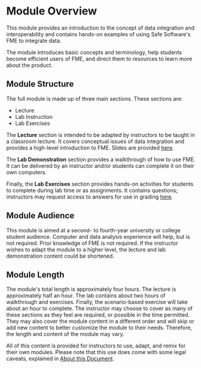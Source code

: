 # Module Overview

This module provides an introduction to the concept of data integration and interoperability and contains hands-on examples of using Safe Software's FME to integrate data.

The module introduces basic concepts and terminology, help students become efficient users of FME, and direct them to resources to learn more about the product.

## Module Structure

The full module is made up of three main sections. These sections are:

- Lecture
- Lab Instruction
- Lab Exercises

The **Lecture** section is intended to be adapted by instructors to be taught in a classroom lecture. It covers conceptual issues of data integration and provides a high-level introduction to FME. Slides are provided [here](../fme-desktop-data-integration-slides.zip).

The **Lab Demonstration** section provides a walkthrough of how to use FME. It can be delivered by an instructor and/or students can complete it on their own computers.

Finally, the **Lab Exercises** section provides hands-on activities for students to complete during lab time or as assignments. It contains questions; instructors may request access to answers for use in grading [here](https://goo.gl/forms/jWeso3OY6RVe6PJG3).

## Module Audience

This module is aimed at a second- to fourth-year university or college student audience. Computer and data analysis experience will help, but is not required. Prior knowledge of FME is not required. If the instructor wishes to adapt the module to a higher level, the lecture and lab demonstration content could be shortened.

## Module Length

The module's total length is approximately four hours. The lecture is approximately half an hour. The lab contains about two hours of walkthrough and exercises. Finally, the scenario-based exercise will take about an hour to complete. The instructor may choose to cover as many of these sections as they feel are required, or possible in the time permitted. They may also cover the module content in a different order and will skip or add new content to better customize the module to their needs. Therefore, the length and content of the module may vary.

All of this content is provided for instructors to use, adapt, and remix for their own modules. Please note that this use does come with some legal caveats, explained in [About this Document](/Integration0About/0.00.AboutThisDocument.md).
